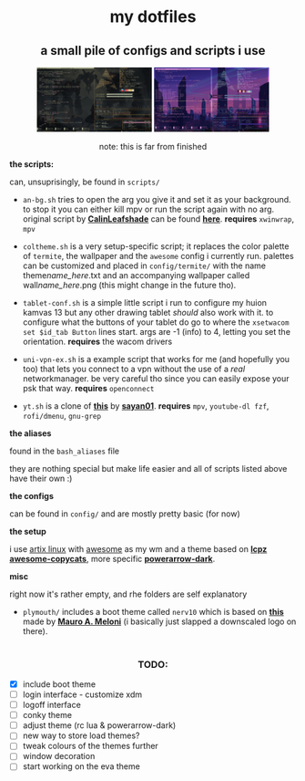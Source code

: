 <h1 align="center">my dotfiles</h1>
<h2 align="center">a small pile of configs and scripts i use </h2>  
<p align="center">

<img src="./misc/screenshots/screenshot-2021-03-24-00-50-38.png " width="40%">

<img src="./misc/screenshots/screenshot-2021-03-24-00-58-36.png" width="40%">

</p>

<p align="center">
note: this is far from finished
</p>  

**the scripts:**

can, unsuprisingly, be found in `scripts/`

- `an-bg.sh` tries to open the arg you give it and set it as your background. to stop it you can either kill mpv or run the script again with no arg. original script by **[CalinLeafshade](https://github.com/CalinLeafshade)** can be found **[here](https://github.com/CalinLeafshade/dots/blob/master/bin/bin/bg.sh)**. **requires** `xwinwrap`, `mpv`

- `coltheme.sh` is a very setup-specific script; it replaces the color palette of `termite`, the wallpaper and the `awesome` config i currently run. 
palettes can be customized and placed in `config/termite/` with the name theme*name_here*.txt and an accompanying wallpaper called wall*name_here*.png (this might change in the future tho). 

- `tablet-conf.sh` is a simple little script i run to configure my huion kamvas 13 but any other drawing tablet *should* also work with it. to configure what the buttons of your tablet do go to where the `xsetwacom set $id_tab Button` lines start. args are -1 (info) to 4, letting you set the orientation. **requires** the wacom drivers

- `uni-vpn-ex.sh` is a example script that works for me (and hopefully you too) that lets you connect to a vpn without the use of a *real* networkmanager. be very careful tho since you can easily expose your psk that way. **requires** `openconnect`

- `yt.sh` is a clone of **[this](https://github.com/sayan01/scripts/blob/master/yt)** by **[sayan01](https://github.com/sayan01)**. **requires** `mpv`, `youtube-dl fzf`, `rofi/dmenu`, `gnu-grep` 


**the aliases**

found in the `bash_aliases` file

they are nothing special but make life easier and all of scripts listed above have their own :)

**the configs**

can be found in `config/` and are mostly pretty basic (for now)

**the setup**

i use [artix linux](https://artixlinux.org/) with [awesome](https://awesomewm.org/) as my wm and a theme based on **[lcpz](https://github.com/lcpz/)** **[awesome-copycats](https://github.com/lcpz/awesome-copycats)**, more specific **[powerarrow-dark](https://github.com/lcpz/awesome-copycats/tree/master/themes/powerarrow-dark)**.

**misc**

right now it's rather empty, and rhe folders are self explanatory

- `plymouth/` includes a boot theme called `nerv10` which is based on **[this](https://aur.archlinux.org/packages/plymouth-theme-arch10/)** made by  **[Mauro A. Meloni](https://maurom.com/)** (i basically just slapped a downscaled logo on there).

#

<h3 align="center">TODO:</h3>  

- [x] include boot theme
- [ ] login interface - customize xdm
- [ ] logoff interface
- [ ] conky theme
- [ ] adjust theme (rc lua & powerarrow-dark)
- [ ] new way to store load themes?
- [ ] tweak colours of the themes further
- [ ] window decoration
- [ ] start working on the eva theme
